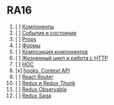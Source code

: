 # RA16

1. [ ] [Компоненты](components)
1. [ ] [События и состояние](events-state)
1. [ ] [Props](props)
1. [ ] [Формы](forms)
1. [ ] [Композиция компонентов](composition)
1. [ ] [Жизненный цикл и работа с HTTP](lifecycle-http)
1. [ ] [HOC](hoc)
1. [x] [hooks, Context API](hooks-context)
1. [ ] [React Router](router)
1. [ ] [Redux и Redux Thunk](redux)
1. [ ] [Redux Observable](observable)
1. [ ] [Redux Saga](saga)

